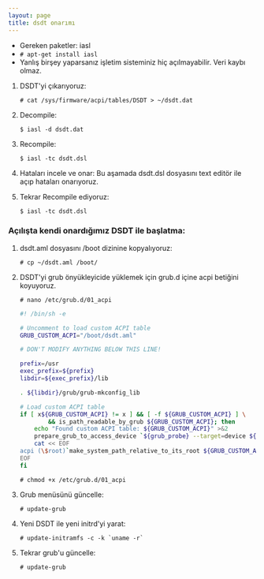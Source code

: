 ```yaml
---
layout: page
title: dsdt onarımı
---
```

- Gereken paketler: iasl
 - `# apt-get install iasl`
- Yanlış birşey yaparsanız işletim sisteminiz hiç açılmayabilir. Veri kaybı olmaz.

1. DSDT'yi çıkarıyoruz:

    ```console
    # cat /sys/firmware/acpi/tables/DSDT > ~/dsdt.dat
    ```

2. Decompile:
 
    ```console
    $ iasl -d dsdt.dat
    ```

3. Recompile:
 
    ```console
    $ iasl -tc dsdt.dsl
    ```

4. Hataları incele ve onar:
 Bu aşamada dsdt.dsl dosyasını text editör ile açıp hataları onarıyoruz.

5. Tekrar Recompile ediyoruz:
 
    ```console
    $ iasl -tc dsdt.dsl
    ```

### Açılışta kendi onardığımız DSDT ile başlatma:
1. dsdt.aml dosyasını /boot dizinine kopyalıyoruz:
  
    ```console
    # cp ~/dsdt.aml /boot/
    ```
2. DSDT'yi grub önyükleyicide yüklemek için grub.d içine acpi betiğini koyuyoruz.
  
    ```console
    # nano /etc/grub.d/01_acpi
    ```
  
    ```sh
    #! /bin/sh -e
    
    # Uncomment to load custom ACPI table
    GRUB_CUSTOM_ACPI="/boot/dsdt.aml"
    
    # DON'T MODIFY ANYTHING BELOW THIS LINE!
    
    prefix=/usr
    exec_prefix=${prefix}
    libdir=${exec_prefix}/lib
    
    . ${libdir}/grub/grub-mkconfig_lib
    
    # Load custom ACPI table
    if [ x${GRUB_CUSTOM_ACPI} != x ] && [ -f ${GRUB_CUSTOM_ACPI} ] \
            && is_path_readable_by_grub ${GRUB_CUSTOM_ACPI}; then
        echo "Found custom ACPI table: ${GRUB_CUSTOM_ACPI}" >&2
        prepare_grub_to_access_device `${grub_probe} --target=device ${GRUB_CUSTOM_ACPI}` | sed -e "s/^/ /"
        cat << EOF
    acpi (\$root)`make_system_path_relative_to_its_root ${GRUB_CUSTOM_ACPI}`
    EOF
    fi
    ```

    ```console
    # chmod +x /etc/grub.d/01_acpi
    ```
3. Grub menüsünü güncelle:

    ```console
    # update-grub
    ```
4. Yeni DSDT ile yeni initrd'yi yarat:

    ```console
    # update-initramfs -c -k `uname -r`
    ```
5. Tekrar grub'u güncelle:

    ```console
    # update-grub
    ```
